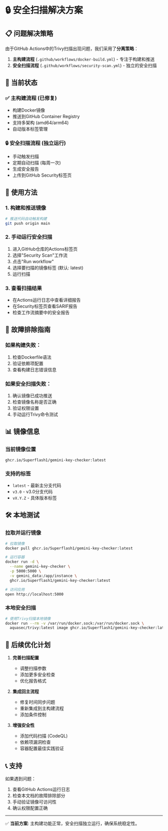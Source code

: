 # 🔒 安全扫描解决方案

## 📋 问题解决策略

由于GitHub Actions中的Trivy扫描出现问题，我们采用了**分离策略**：

1. **主构建流程** (`.github/workflows/docker-build.yml`) - 专注于构建和推送
2. **安全扫描流程** (`.github/workflows/security-scan.yml`) - 独立的安全扫描

## 🚀 当前状态

### ✅ 主构建流程 (已修复)
- 构建Docker镜像
- 推送到GitHub Container Registry
- 支持多架构 (amd64/arm64)
- 自动版本标签管理

### 🔒 安全扫描流程 (独立运行)
- 手动触发扫描
- 定期自动扫描 (每周一次)
- 生成安全报告
- 上传到GitHub Security标签页

## 📖 使用方法

### 1. 构建和推送镜像
```bash
# 推送代码自动触发构建
git push origin main
```

### 2. 手动运行安全扫描
1. 进入GitHub仓库的Actions标签页
2. 选择"Security Scan"工作流
3. 点击"Run workflow"
4. 选择要扫描的镜像标签 (默认: latest)
5. 运行扫描

### 3. 查看扫描结果
- 在Actions运行日志中查看详细报告
- 在Security标签页查看SARIF报告
- 检查工作流摘要中的安全报告

## 🔧 故障排除指南

### 如果构建失败：
1. 检查Dockerfile语法
2. 验证依赖项配置
3. 查看构建日志错误信息

### 如果安全扫描失败：
1. 确认镜像已成功推送
2. 检查镜像名称是否正确
3. 验证权限设置
4. 手动运行Trivy命令测试

## 📊 镜像信息

### 当前镜像位置
```
ghcr.io/Superflash1/gemini-key-checker:latest
```

### 支持的标签
- `latest` - 最新主分支代码
- `v3.0` - v3.0分支代码
- `vX.Y.Z` - 具体版本标签

## 🛠️ 本地测试

### 拉取并运行镜像
```bash
# 拉取镜像
docker pull ghcr.io/Superflash1/gemini-key-checker:latest

# 运行容器
docker run -d \
  --name gemini-key-checker \
  -p 5000:5000 \
  -v gemini_data:/app/instance \
  ghcr.io/Superflash1/gemini-key-checker:latest

# 访问应用
open http://localhost:5000
```

### 本地安全扫描
```bash
# 使用Trivy扫描本地镜像
docker run --rm -v /var/run/docker.sock:/var/run/docker.sock \
  aquasec/trivy:latest image ghcr.io/Superflash1/gemini-key-checker:latest
```

## 🔄 后续优化计划

1. **完善扫描配置**
   - 调整扫描参数
   - 添加更多安全检查
   - 优化报告格式

2. **集成回主流程**
   - 修复时间同步问题
   - 重新集成到主构建流程
   - 添加条件控制

3. **增强安全性**
   - 添加代码扫描 (CodeQL)
   - 依赖项漏洞检查
   - 容器配置最佳实践验证

## 📞 支持

如果遇到问题：
1. 查看GitHub Actions运行日志
2. 检查本文档的故障排除部分
3. 手动验证镜像可访问性
4. 确认权限配置正确

---

✅ **当前方案**: 主构建功能正常，安全扫描独立运行，确保系统稳定性。 